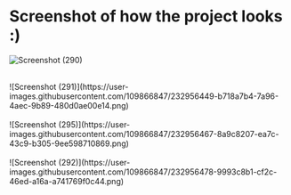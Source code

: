 

# Screenshot of how the project looks :)



![Screenshot (290)](https://user-images.githubusercontent.com/109866847/232956432-3d2557dd-18d7-4345-b9ef-9529743bc2de.png)
</br>

</br>
![Screenshot (291)](https://user-images.githubusercontent.com/109866847/232956449-b718a7b4-7a96-4aec-9b89-480d0ae00e14.png)


</br>
</br>
![Screenshot (295)](https://user-images.githubusercontent.com/109866847/232956467-8a9c8207-ea7c-43c9-b305-9ee598710869.png)

</br>

</br>
![Screenshot (292)](https://user-images.githubusercontent.com/109866847/232956478-9993c8b1-cf2c-46ed-a16a-a741769f0c44.png)
